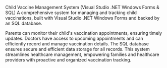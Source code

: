 Child Vaccine Management System (Visual Studio .NET Windows Forms & SQL)
A comprehensive system for managing and tracking child vaccinations, built with Visual Studio .NET Windows Forms and backed by an SQL database.

Parents can monitor their child's vaccination appointments, ensuring timely updates.
Doctors have access to upcoming appointments and can efficiently record and manage vaccination details.
The SQL database ensures secure and efficient data storage for all records.
This system streamlines healthcare management, empowering families and healthcare providers with proactive and organized vaccination tracking.
